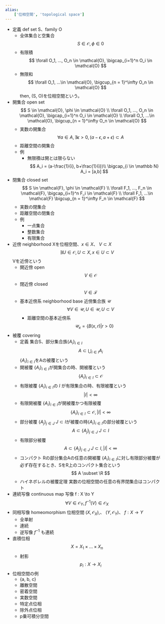 ```yaml
---
alias:
    ['位相空間', 'topological space']
---
```

- 定義 def
    set S、family O
    - 全体集合と空集合
        $$
        S \in \mathcal{O}, \phi \in \mathcal{0}
        $$
    - 有限積
        $$
        \forall O_1, ..., O_n \in \mathcal{O}, \bigcap_{i=1}^n O_i \in \mathcal{O} 
        $$
    - 無限和
        $$
        \forall O_1, ...\in \mathcal{O},
        \bigcup_{n = 1}^\infty O_n \in \mathcal{O}
        $$
    then, (S, O)を位相空間という。
- 開集合 open set
    $$
    S \in \mathcal{O}, \phi \in \mathcal{O} \\
    \forall O_1, ..., O_n \in \mathcal{O}, \bigcap_{i=1}^n O_i \in \mathcal{O} \\ 
    \forall O_1, ...\in \mathcal{O},
    \bigcup_{n = 1}^\infty O_n \in \mathcal{O} 
    $$
    - 実数の開集合
        $$
        \forall a \in A, \exists \epsilon > 0, (a- \epsilon, a+ \epsilon) \subset A
        $$
    - 距離空間の開集合
    - 例
        - 無限積は開とは限らない
            $$
            A_i = (a-\frac{1}{i}, b+\frac{1}{i})\\
            \bigcap_{i \in \mathbb N} A_i = [a,b]
            $$
- 閉集合 closed set
    $$
    S \in \mathcal{F}, \phi \in \mathcal{F} \\
    \forall F_1, ..., F_n \in \mathcal{F}, \bigcap_{i=1}^n F_i \in \mathcal{F} \\
     \forall F_1, ...\in \mathcal{F}
    \bigcup_{n = 1}^\infty F_n \in \mathcal{F}
    $$
    - 実数の閉集合
    - 距離空間の閉集合
    - 例
        - 一点集合
        - 整数集合
        - 有限集合
- 近傍 neighborhood
    Xを位相空間、$x \in X$、 $V \subset X$
    $$
    \exists U \in \mathcal O, U \subset X, x \in U \subset V
    $$
    Vを近傍という
    - 開近傍 open
        $$
        V \in \mathcal O
        $$
    - 閉近傍 closed
        $$
        V \in \mathcal F
        $$
    - 基本近傍系 neighborhood base
        近傍集合族 $\mathcal U$
        $$
        \forall V \in \mathcal U, U \in \mathcal U, U \subset V
        $$
        - 距離空間の基本近傍系
            $$
            \mathcal U_x = \{B(x, r)|r > 0\}
            $$
- 被覆 covering
    - 定義
        集合S、部分集合族$\{A_i\}_{i \in I}$
        $$
        A \subset \bigcup_{i \in I} A_i
        $$
        $\{A_i\}_{i \in I}$をAの被覆という
    - 開被覆
        $\{A_i\}_{i \in I}$が開集合の時、開被覆という
        $$
        \{A_i\}_{i \in I} \subset \mathcal O
        $$
    - 有限被覆
        $\{A_i\}_{i \in I}$の $I$ が有限集合の時、有限被覆という
        $$
        |I| < \infty
        $$
    - 有限開被覆
        $\{A_i\}_{i \in I}$が開被覆かつ有限被覆
        $$
        \{A_i\}_{i \in I} \subset \mathcal O, |I|< \infty
        $$
    - 部分被覆
        $\{A_j\}_{j \in J}\ J \subset I$が被覆の時$\{A_i\}_{i \in I}$の部分被覆という
        $$
        A \subset \{A_j\}_{j \in J}\ J \subset I
        $$
    - 有限部分被覆
        $$
        A \subset \{A_j\}_{j \in J}\ J \subset I, |I| < \infty
        $$
    - コンパクト
        Rの部分集合Aの任意の開被覆 $\{A_i\}_{i \in I}$に対し有限部分被覆が必ず存在するとき、SをR上のコンパクト集合という
        $$
        A \subset \R
        $$
    - ハイネボレルの被覆定理
        実数の位相空間の任意の有界閉集合はコンパクト
- 連続写像 continuous map
    写像 f : X \to Y
    $$
    \forall V \in \mathcal O_Y, f^{-1} (V) \in \mathcal O_X
    $$
- 同相写像 homeomorphism
    位相空間 $(X, \mathcal O_X)$,、 $(Y, \mathcal O_Y)$、 $f:X \to Y$
    - 全単射
    - 連続
    - 逆写像 $f^{-1}$ も連続
- 直積位相
    $$
    X = X_1 \times ... \times X_n
    $$
    - 射影
        $$
        p_i : X \rightarrow X_i
        $$
- 位相空間の例
    - {a, b, c}
    - 離散空間
    - 密着空間
    - 実数空間
    - 特定点位相
    - 除外点位相
    - p乗可積分空間